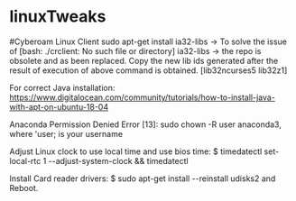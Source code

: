 # linuxTweaks

#Cyberoam Linux Client
sudo apt-get install ia32-libs -> To solve the issue of [bash: ./crclient: No such file or directory] 
ia32-libs -> the repo is obsolete and as been replaced. Copy the new lib ids generated after the result of execution of above command is obtained. [lib32ncurses5 lib32z1]

For correct Java installation: https://www.digitalocean.com/community/tutorials/how-to-install-java-with-apt-on-ubuntu-18-04

Anaconda Permission Denied Error [13]: sudo chown -R user anaconda3, where 'user; is your username

Adjust Linux clock to use local time and use bios time:
$ timedatectl set-local-rtc 1 --adjust-system-clock && timedatectl

Install Card reader drivers: $ sudo apt-get install --reinstall udisks2 and Reboot.
